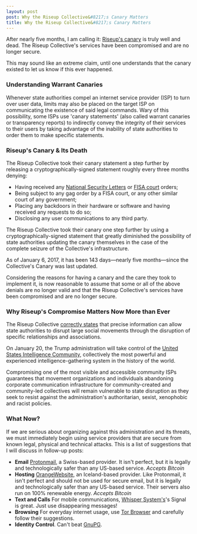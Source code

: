 ```yaml
---
layout: post
post: Why the Riseup Collective&#8217;s Canary Matters
title: Why the Riseup Collective&#8217;s Canary Matters
---
```


After nearly five months, I am calling it: [Riseup's canary](https://riseup.net/en/canary) is truly well and dead. The Riseup Collective's services have been compromised and are no longer secure.

This may sound like an extreme claim, until one understands that the canary existed to let us know if this ever happened.

### Understanding Warrant Canaries

Whenever state authorities compel an internet service provider (ISP) to turn over user data, limits may also be placed on the target ISP on communicating the existence of said legal commands. Wary of this possibility, some ISPs use 'canary statements' (also called warrant canaries or transparency reports) to indirectly convey the integrity of their services to their users by taking advantage of the inability of state authorities to order them to make specific statements.

### Riseup's Canary & Its Death

The Riseup Collective took their canary statement a step further by releasing a cryptographically-signed statement roughly every three months denying:

* Having received any [National Security Letters](https://en.wikipedia.org/wiki/National_security_letter) or [FISA court](https://en.wikipedia.org/wiki/United_States_Foreign_Intelligence_Surveillance_Court) orders;
* Being subject to any gag order by a FISA court, or any other similar court of any government;
* Placing any backdoors in their hardware or software and having received any requests to do so;
* Disclosing any user communications to any third party.

The Riseup Collective took their canary one step further by using a cryptographically-signed statement that greatly diminished the possibility of state authorities updating the canary themselves in the case of the complete seizure of the Collective's infrastructure.

As of January 6, 2017, it has been 143 days—nearly five months—since the Collective's Canary was last updated.

Considering the reasons for having a canary and the care they took to implement it, is now reasonable to assume that some or all of the above denials are no longer valid and that the Riseup Collective's services have been compromised and are no longer secure.

### Why Riseup's Compromise Matters Now More than Ever

The Riseup Collective [correctly states](https://riseup.net/en/about-us) that precise information can allow state authorities to disrupt large social movements through the disruption of specific relationships and associations.

On January 20, the Trump administration will take control of the [United States Intelligence Community](https://en.wikipedia.org/wiki/United_States_Intelligence_Community), collectively the most powerful and experienced intelligence-gathering system in the history of the world.

Compromising one of the most visible and accessible community ISPs guarantees that movement organizations and individuals abandoning corporate communication infrastructure for community-created and community-led collectives will remain vulnerable to state disruption as they seek to resist against the administration's authoritarian, sexist, xenophobic and racist policies.

### What Now?

If we are serious about organizing against this administration and its threats, we must immediately begin using service providers that are secure from known legal, physical and technical attacks. This is a list of suggestions that I will discuss in follow-up posts:

* **Email** [Protonmail](http://protonmail.com/), a Swiss-based provider. It isn't perfect, but it is legally and technologically safer than any US-based service. *Accepts Bitcoin*
* **Hosting** [OrangeWebsite](http://orangewebsite.com/), an Iceland-based provider. Like Protonmail, it isn't perfect and should not be used for secure email, but it is legally and technologically safer than any US-based service. Their servers also run on 100% renewable energy.  *Accepts Bitcoin*
* **Text and Calls** For mobile communications, [Whisper System's](https://whispersystems.org/)'s Signal is great. Just use disappearing messages!
* **Browsing** For everyday internet usage, use [Tor Browser](https://www.torproject.org/) and carefully follow their suggestions.
* **Identity Control**. Can't beat [GnuPG](https://www.gnupg.org/).